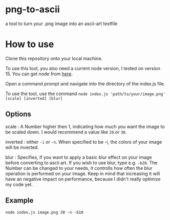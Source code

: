 # png-to-ascii
 a tool to turn your .png image into an ascii-art textfile

# How to use

Clone this repository onto your local machine.

To use this tool, you also need a current node version, I tested on version 15. You can get node from [here](https://nodejs.org/en/).

Open a command prompt and navigate into the directory of the index.js file.

To use the tool, use the command `node index.js 'path/to/your/image.png' [scale] [inverted] [blur]`

## Options

scale : A Number higher then 1, indicating how much you want the image to be scaled down. I would recommend a value like `20` or `30`.

inverted : either `-i` or `-n`.  When specified to be -i, the colors of your image will be inverted. 

blur : Specifies, if you want to apply a basic blur effect on your image before converting to ascii art. If you wish to use blur, type e.g. `-b20`. 
       The Number can be changed to your needs, it controlls how often the blur operation is performed on your image. Keep in mind that increasing 
       it will have an negative impact on performance, because I didn't really optimize my code yet. 
       
## Example
```
node index.js image.png 30 -n -b10
```
